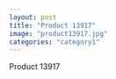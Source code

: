 ```yaml
---
layout: post
title: "Product 13917"
image: "product13917.jpg"
categories: "category1"
---
```

Product 13917
